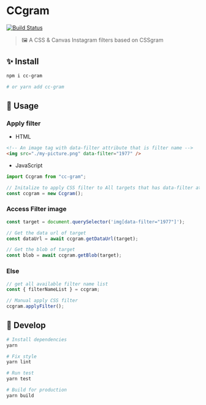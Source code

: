 # CCgram

[![Build Status](https://travis-ci.org/EastSun5566/cc-gram.svg?branch=master)](https://travis-ci.org/EastSun5566/cc-gram)

> 🖼 A CSS & Canvas Instagram filters based on CSSgram

## ✨ Install

```sh
npm i cc-gram

# or yarn add cc-gram
```

## 🚀 Usage

### Apply filter

- HTML

```html
<!-- An image tag with data-filter attribute that is filter name -->
<img src="./my-picture.png" data-filter="1977" />
```

- JavaScript

```js
import Ccgram from "cc-gram";

// Initalize to apply CSS filter to All targets that has data-filter attribute
const ccgram = new Ccgram();
```

### Access Filter image

```js
const target = document.querySelector('img[data-filter="1977"]');

// Get the data url of target
const dataUrl = await ccgram.getDataUrl(target);

// Get the blob of target
const blob = await ccgram.getBlob(target);
```

### Else

```js
// get all available filter name list
const { filterNameList } = ccgram;

// Manual apply CSS filter
ccgram.applyFilter();
```

## 🔧 Develop

```sh
# Install dependencies
yarn

# Fix style
yarn lint

# Run test
yarn test

# Build for production
yarn build
```
